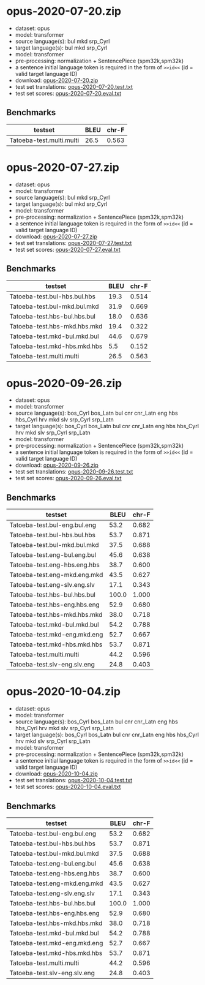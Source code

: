 # opus-2020-07-20.zip

* dataset: opus
* model: transformer
* source language(s): bul mkd srp_Cyrl
* target language(s): bul mkd srp_Cyrl
* model: transformer
* pre-processing: normalization + SentencePiece (spm32k,spm32k)
* a sentence initial language token is required in the form of `>>id<<` (id = valid target language ID)
* download: [opus-2020-07-20.zip](https://object.pouta.csc.fi/Tatoeba-MT-models/zls-zls/opus-2020-07-20.zip)
* test set translations: [opus-2020-07-20.test.txt](https://object.pouta.csc.fi/Tatoeba-MT-models/zls-zls/opus-2020-07-20.test.txt)
* test set scores: [opus-2020-07-20.eval.txt](https://object.pouta.csc.fi/Tatoeba-MT-models/zls-zls/opus-2020-07-20.eval.txt)

## Benchmarks

| testset               | BLEU  | chr-F |
|-----------------------|-------|-------|
| Tatoeba-test.multi.multi 	| 26.5 	| 0.563 |

# opus-2020-07-27.zip

* dataset: opus
* model: transformer
* source language(s): bul mkd srp_Cyrl
* target language(s): bul mkd srp_Cyrl
* model: transformer
* pre-processing: normalization + SentencePiece (spm32k,spm32k)
* a sentence initial language token is required in the form of `>>id<<` (id = valid target language ID)
* download: [opus-2020-07-27.zip](https://object.pouta.csc.fi/Tatoeba-MT-models/zls-zls/opus-2020-07-27.zip)
* test set translations: [opus-2020-07-27.test.txt](https://object.pouta.csc.fi/Tatoeba-MT-models/zls-zls/opus-2020-07-27.test.txt)
* test set scores: [opus-2020-07-27.eval.txt](https://object.pouta.csc.fi/Tatoeba-MT-models/zls-zls/opus-2020-07-27.eval.txt)

## Benchmarks

| testset               | BLEU  | chr-F |
|-----------------------|-------|-------|
| Tatoeba-test.bul-hbs.bul.hbs 	| 19.3 	| 0.514 |
| Tatoeba-test.bul-mkd.bul.mkd 	| 31.9 	| 0.669 |
| Tatoeba-test.hbs-bul.hbs.bul 	| 18.0 	| 0.636 |
| Tatoeba-test.hbs-mkd.hbs.mkd 	| 19.4 	| 0.322 |
| Tatoeba-test.mkd-bul.mkd.bul 	| 44.6 	| 0.679 |
| Tatoeba-test.mkd-hbs.mkd.hbs 	| 5.5 	| 0.152 |
| Tatoeba-test.multi.multi 	| 26.5 	| 0.563 |

# opus-2020-09-26.zip

* dataset: opus
* model: transformer
* source language(s): bos_Cyrl bos_Latn bul cnr cnr_Latn eng hbs hbs_Cyrl hrv mkd slv srp_Cyrl srp_Latn
* target language(s): bos_Cyrl bos_Latn bul cnr cnr_Latn eng hbs hbs_Cyrl hrv mkd slv srp_Cyrl srp_Latn
* model: transformer
* pre-processing: normalization + SentencePiece (spm32k,spm32k)
* a sentence initial language token is required in the form of `>>id<<` (id = valid target language ID)
* download: [opus-2020-09-26.zip](https://object.pouta.csc.fi/Tatoeba-MT-models/zls-zls/opus-2020-09-26.zip)
* test set translations: [opus-2020-09-26.test.txt](https://object.pouta.csc.fi/Tatoeba-MT-models/zls-zls/opus-2020-09-26.test.txt)
* test set scores: [opus-2020-09-26.eval.txt](https://object.pouta.csc.fi/Tatoeba-MT-models/zls-zls/opus-2020-09-26.eval.txt)

## Benchmarks

| testset               | BLEU  | chr-F |
|-----------------------|-------|-------|
| Tatoeba-test.bul-eng.bul.eng 	| 53.2 	| 0.682 |
| Tatoeba-test.bul-hbs.bul.hbs 	| 53.7 	| 0.871 |
| Tatoeba-test.bul-mkd.bul.mkd 	| 37.5 	| 0.688 |
| Tatoeba-test.eng-bul.eng.bul 	| 45.6 	| 0.638 |
| Tatoeba-test.eng-hbs.eng.hbs 	| 38.7 	| 0.600 |
| Tatoeba-test.eng-mkd.eng.mkd 	| 43.5 	| 0.627 |
| Tatoeba-test.eng-slv.eng.slv 	| 17.1 	| 0.343 |
| Tatoeba-test.hbs-bul.hbs.bul 	| 100.0 	| 1.000 |
| Tatoeba-test.hbs-eng.hbs.eng 	| 52.9 	| 0.680 |
| Tatoeba-test.hbs-mkd.hbs.mkd 	| 38.0 	| 0.718 |
| Tatoeba-test.mkd-bul.mkd.bul 	| 54.2 	| 0.788 |
| Tatoeba-test.mkd-eng.mkd.eng 	| 52.7 	| 0.667 |
| Tatoeba-test.mkd-hbs.mkd.hbs 	| 53.7 	| 0.871 |
| Tatoeba-test.multi.multi 	| 44.2 	| 0.596 |
| Tatoeba-test.slv-eng.slv.eng 	| 24.8 	| 0.403 |

# opus-2020-10-04.zip

* dataset: opus
* model: transformer
* source language(s): bos_Cyrl bos_Latn bul cnr cnr_Latn eng hbs hbs_Cyrl hrv mkd slv srp_Cyrl srp_Latn
* target language(s): bos_Cyrl bos_Latn bul cnr cnr_Latn eng hbs hbs_Cyrl hrv mkd slv srp_Cyrl srp_Latn
* model: transformer
* pre-processing: normalization + SentencePiece (spm32k,spm32k)
* a sentence initial language token is required in the form of `>>id<<` (id = valid target language ID)
* download: [opus-2020-10-04.zip](https://object.pouta.csc.fi/Tatoeba-MT-models/zls-zls/opus-2020-10-04.zip)
* test set translations: [opus-2020-10-04.test.txt](https://object.pouta.csc.fi/Tatoeba-MT-models/zls-zls/opus-2020-10-04.test.txt)
* test set scores: [opus-2020-10-04.eval.txt](https://object.pouta.csc.fi/Tatoeba-MT-models/zls-zls/opus-2020-10-04.eval.txt)

## Benchmarks

| testset               | BLEU  | chr-F |
|-----------------------|-------|-------|
| Tatoeba-test.bul-eng.bul.eng 	| 53.2 	| 0.682 |
| Tatoeba-test.bul-hbs.bul.hbs 	| 53.7 	| 0.871 |
| Tatoeba-test.bul-mkd.bul.mkd 	| 37.5 	| 0.688 |
| Tatoeba-test.eng-bul.eng.bul 	| 45.6 	| 0.638 |
| Tatoeba-test.eng-hbs.eng.hbs 	| 38.7 	| 0.600 |
| Tatoeba-test.eng-mkd.eng.mkd 	| 43.5 	| 0.627 |
| Tatoeba-test.eng-slv.eng.slv 	| 17.1 	| 0.343 |
| Tatoeba-test.hbs-bul.hbs.bul 	| 100.0 	| 1.000 |
| Tatoeba-test.hbs-eng.hbs.eng 	| 52.9 	| 0.680 |
| Tatoeba-test.hbs-mkd.hbs.mkd 	| 38.0 	| 0.718 |
| Tatoeba-test.mkd-bul.mkd.bul 	| 54.2 	| 0.788 |
| Tatoeba-test.mkd-eng.mkd.eng 	| 52.7 	| 0.667 |
| Tatoeba-test.mkd-hbs.mkd.hbs 	| 53.7 	| 0.871 |
| Tatoeba-test.multi.multi 	| 44.2 	| 0.596 |
| Tatoeba-test.slv-eng.slv.eng 	| 24.8 	| 0.403 |

